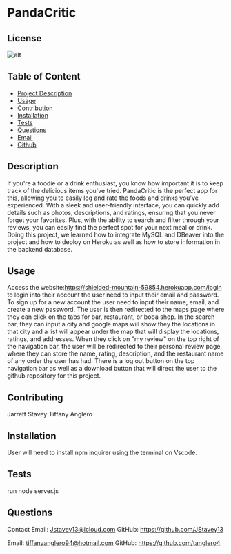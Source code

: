 # PandaCritic

 ## License
![alt](https://img.shields.io/badge/License--blue)
          
## Table of Content 
- [Project Description](#Description)
- [Usage](#Usage)
- [Contribution](#Contribution)
- [Installation](#Installation)
- [Tests](#Tests)
- [Questions](#Questions)
- [Email](#Email)
- [Github](#Github)

## Description
If you're a foodie or a drink enthusiast, you know how important it is to keep track of the delicious items you've tried. PandaCritic is the perfect app for this, allowing you to easily log and rate the foods and drinks you've experienced. With a sleek and user-friendly interface, you can quickly add details such as photos, descriptions, and ratings, ensuring that you never forget your favorites. Plus, with the ability to search and filter through your reviews, you can easily find the perfect spot for your next meal or drink. Doing this project, we learned how to integrate MySQL and DBeaver into the project and how to deploy on Heroku as well as how to store information in the backend database.

## Usage
Access the website:https://shielded-mountain-59854.herokuapp.com/login to login into their account the user need to input their email and password. To sign up for a new account the user need to input their name, email, and create a new password. The user is then redirected to the maps page where they can click on the tabs for bar, restaurant, or boba shop. In the search bar, they can input a city and google maps will show they the locations in that city and a list will appear under the map that will display the locations, ratings, and addresses. When they click on "my review" on the top right of the navigation bar, the user will be redirected to their personal review page, where they can store the name, rating, description, and the restaurant name of any order the user has had. There is a log out button on the top navigation bar as well as a download button that will direct the user to the github repository for this project.



## Contributing
Jarrett Stavey
Tiffany Anglero

## Installation
User will need to install npm inquirer using the terminal on Vscode.

## Tests
run node server.js

## Questions 
Contact
Email: Jstavey13@icloud.com
GitHub: https://github.com/JStavey13

Email: tiffanyanglero94@hotmail.com
GitHub: https://github.com/tanglero4
